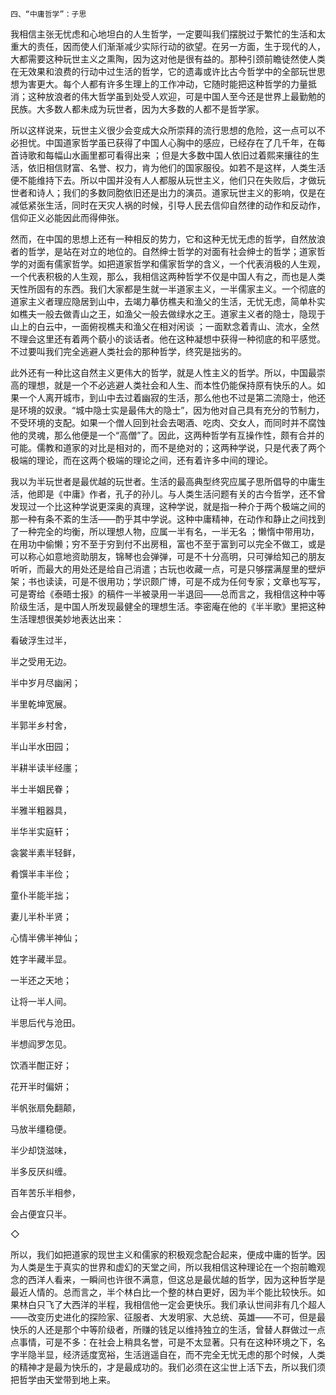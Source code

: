     四、“中庸哲学”：子思 

   我相信主张无忧虑和心地坦白的人生哲学，一定要叫我们摆脱过于繁忙的生活和太重大的责任，因而使人们渐渐减少实际行动的欲望。在另一方面，生于现代的人，大都需要这种玩世主义之熏陶，因为这对他是很有益的。那种引颈前瞻徒然使人类在无效果和浪费的行动中过生活的哲学，它的遗毒或许比古今哲学中的全部玩世思想为害更大。每个人都有许多生理上的工作冲动，它随时能把这种哲学的力量抵消；这种放浪者的伟大哲学虽到处受人欢迎，可是中国人至今还是世界上最勤勉的民族。大多数人都未成为玩世者，因为大多数的人都不是哲学家。

   所以这样说来，玩世主义很少会变成大众所崇拜的流行思想的危险，这一点可以不必担忧。中国道家哲学虽已获得了中国人心胸中的感应，已经存在了几千年，在每首诗歌和每幅山水画里都可看得出来 ；但是大多数中国人依旧过着熙来攘往的生活，依旧相信财富、名誉、权力，肯为他们的国家服役。如若不是这样，人类生活便不能维持下去。所以中国并没有人人都服从玩世主义，他们只在失败后，才做玩世者和诗人；我们的多数同胞依旧还是出力的演员。道家玩世主义的影响，仅是在减低紧张生活，同时在天灾人祸的时候，引导人民去信仰自然律的动作和反动作，信仰正义必能因此而得伸张。

   然而，在中国的思想上还有一种相反的势力，它和这种无忧无虑的哲学，自然放浪者的哲学，是站在对立的地位的。自然绅士哲学的对面有社会绅士的哲学；道家哲学的对面有儒家哲学。如把道家哲学和儒家哲学的含义，一个代表消极的人生观，一个代表积极的人生观，那么，我相信这两种哲学不仅是中国人有之，而也是人类天性所固有的东西。我们大家都是生就一半道家主义，一半儒家主义。一个彻底的道家主义者理应隐居到山中，去竭力摹仿樵夫和渔父的生活，无忧无虑，简单朴实如樵夫一般去做青山之王，如渔父一般去做绿水之王。道家主义者的隐士，隐现于山上的白云中，一面俯视樵夫和渔父在相对闲谈 ；一面默念着青山、流水，全然不理会这里还有着两个藐小的谈话者。他在这种凝想中获得一种彻底的和平感觉。不过要叫我们完全逃避人类社会的那种哲学，终究是拙劣的。

   此外还有一种比这自然主义更伟大的哲学，就是人性主义的哲学。所以，中国最崇高的理想，就是一个不必逃避人类社会和人生、而本性仍能保持原有快乐的人。如果一个人离开城市，到山中去过着幽寂的生活，那么他也不过是第二流隐士，他还是环境的奴隶。“城中隐士实是最伟大的隐士”，因为他对自己具有充分的节制力，不受环境的支配。如果一个僧人回到社会去喝酒、吃肉、交女人，而同时并不腐蚀他的灵魂，那么他便是一个“高僧”了。因此，这两种哲学有互操作性，颇有合并的可能。儒教和道家的对比是相对的，而不是绝对的；这两种学说，只是代表了两个极端的理论，而在这两个极端的理论之间，还有着许多中间的理论。

   我以为半玩世者是最优越的玩世者。生活的最高典型终究应属子思所倡导的中庸生活，他即是《中庸》作者，孔子的孙儿。与人类生活问题有关的古今哲学，还不曾发现过一个比这种学说更深奥的真理，这种学说，就是指一种介于两个极端之间的那一种有条不紊的生活——酌乎其中学说。这种中庸精神，在动作和静止之间找到了一种完全的均衡，所以理想人物，应属一半有名，一半无名 ；懒惰中带用功，在用功中偷懒；穷不至于穷到付不出房租，富也不至于富到可以完全不做工，或是可以称心如意地资助朋友，锦琴也会弹弹，可是不十分高明，只可弹给知己的朋友听听，而最大的用处还是给自己消遣；古玩也收藏一点，可是只够摆满屋里的壁炉架；书也读读，可是不很用功；学识颇广博，可是不成为任何专家；文章也写写，可是寄给《泰晤士报》的稿件一半被录用一半退回——总而言之，我相信这种中等阶级生活，是中国人所发现最健全的理想生活。李密庵在他的《半半歌》里把这种生活理想很美妙地表达出来：

   看破浮生过半，

   半之受用无边。

   半中岁月尽幽闲；

   半里乾坤宽展。

   半郭半乡村舍，

   半山半水田园；

   半耕半读半经廛；

   半士半姻民眷；

   半雅半粗器具，

   半华半实庭轩；

   衾裳半素半轻鲜，

   肴馔半丰半俭；

   童仆半能半拙；

   妻儿半朴半贤；

   心情半佛半神仙；

   姓字半藏半显。

   一半还之天地；

   让将一半人间。

   半思后代与沧田。

   半想阎罗怎见。

   饮酒半酣正好；

   花开半时偏妍；

   半帆张扇免翻颠，

   马放半缰稳便。

   半少却饶滋味，

   半多反厌纠缠。

   百年苦乐半相参，

   会占便宜只半。

   ◇

   所以，我们如把道家的现世主义和儒家的积极观念配合起来，便成中庸的哲学。因为人类是生于真实的世界和虚幻的天堂之间，所以我相信这种理论在一个抱前瞻观念的西洋人看来，一瞬间也许很不满意，但这总是最优越的哲学，因为这种哲学是最近人情的。总而言之，半个林白比一个整的林白更好，因为半个能比较快乐。如果林白只飞了大西洋的半程，我相信他一定会更快乐。我们承认世间非有几个超人——改变历史进化的探险家、征服者、大发明家、大总统、英雄——不可，但是最快乐的人还是那个中等阶级者，所赚的钱足以维持独立的生活，曾替人群做过一点点事情，可是不多：在社会上稍具名誉，可是不太显著。只有在这种环境之下，名字半隐半显，经济适度宽裕，生活逍遥自在，而不完全无忧无虑的那个时候，人类的精神才是最为快乐的，才是最成功的。我们必须在这尘世上活下去，所以我们须把哲学由天堂带到地上来。

